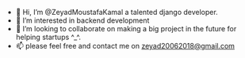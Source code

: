 - 👋 Hi, I’m @ZeyadMoustafaKamal a talented django developer.
- 👀 I’m interested in backend development
- 💞️ I’m looking to collaborate on making a big project in the future for helping startups ^_^.
- 📫 please feel free and contact me on zeyad20062018@gmail.com

